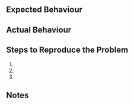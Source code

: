 ## Expected Behaviour

## Actual Behaviour

## Steps to Reproduce the Problem

  1.
  2.
  3.

## Notes
